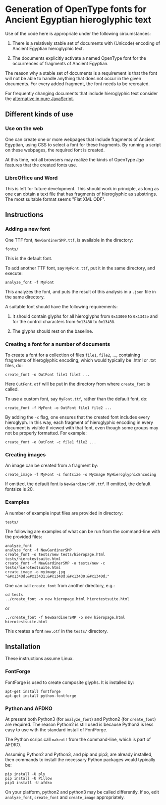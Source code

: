 # Generation of OpenType fonts for Ancient Egyptian hieroglyphic text

Use of the code here is appropriate under the following circumstances:

1. There is a relatively stable set of documents with (Unicode) encoding of Ancient
Egyptian hieroglyphic text.

2. The documents explicitly activate a named OpenType font for the
occurrences of fragments of Ancient Egyptian.

The reason why a stable set of documents is a requirement is that the font
will not be able to handle anything that does not occur in the given documents. 
For every added fragment, the font needs to be recreated.

For frequently changing documents that include hieroglyphic text consider the
[alternative in pure JavaScript](https://github.com/nederhof/resjs).

## Different kinds of use

### Use on the web

One can create one or more webpages that include fragments of Ancient Egyptian, using CSS
to select a font for these fragments. By running a script on these webpages,
the required font is created.

At this time, not all browsers may realize the kinds of OpenType *liga* features 
that the created fonts use. 

### LibreOffice and Word

This is left for future development. This should work in principle,
as long as one can obtain a text file that has fragments of hieroglyphic as substrings.
The most suitable format seems "Flat XML ODF".

## Instructions

### Adding a new font

One TTF font, `NewGardinerSMP.ttf`, is available in the directory:

```
fonts/
```

This is the default font.

To add another TTF font, say `MyFont.ttf`, put it in the same directory,
and execute:

```
analyze_font -f MyFont
```

This analyzes the font, and puts the result of this analysis in a `.json` file
in the same directory.

A suitable font should have the following requirements:

1. It should contain glyphs for all hieroglyphs from `0x13000` to `0x1342e` and
for the control characters from `0x13430` to `0x13438`.

2. The glyphs should rest on the baseline.

### Creating a font for a number of documents

To create a font for a collection of files `file1`, `file2`, ..., containing fragments of
hieroglyphic encoding, which would typically be .html or .txt files, do:


```
create_font -o OutFont file1 file2 ...
```

Here `OutFont.otf` will be put in the directory from where `create_font` is
called.

To use a custom font, say `MyFont.ttf`, rather than the default font, do:

```
create_font -f MyFont -o OutFont file1 file2 ...
```

By adding the `-c` flag, one ensures that the created font includes every
hieroglyph. In this way, each fragment of hieroglyphic encoding in every document 
is visible if viewed with that font, even though some groups may not be properly formatted.
For example:

```
create_font -o OutFont -c file1 file2 ...
```

### Creating images

An image can be created from a fragment by:

```
create_image -f MyFont -s fontsize -o MyImage MyHieroglyphicEncoding
```

If omitted, the default font is `NewGardinerSMP.ttf`.
If omitted, the default fontsize is 20. 

### Examples

A number of example input files are provided in directory:

```
tests/
```

The following are examples of what can be run from the command-line with the
provided files:

```
analyze_font
analyze_font -f NewGardinerSMP
create_font -o tests/new tests/hieropage.html tests/hierotestsuite.html
create_font -f NewGardinerSMP -o tests/new -c tests/hierotestsuite.html
create_image -o myimage.jpg "&#x1340d;&#x13431;&#x1340d;&#x13430;&#x1340d;"
```

One can call `create_font` from another directory, e.g.:

```
cd tests
../create_font -o new hieropage.html hierotestsuite.html
```

or

```
../create_font -f NewGardinerSMP -o new hieropage.html hierotestsuite.html
```

This creates a font `new.otf` in the `tests/` directory.

## Installation

These instructions assume Linux.

### FontForge

FontForge is used to create composite glyphs. It is installed by:

```
apt-get install fontforge
apt-get install python-fontforge
```

### Python and AFDKO

At present both Python3 (for `analyze_font`) and Python2 (for `create_font`)
are required. 
The reason Python2 is still used is because Python3 is less easy to use
with the standard install of FontForge.

The Python scrips call `makeotf` from the command-line, which is part of AFDKO.

Assuming Python2 and Python3, and pip and pip3, are already installed,
then commands to install the necessary Python packages would typically be:

```
pip install -U ply
pip install -U Pillow
pip3 install -U afdko
```

On your platform, python2 and python3 may be called differently. If so, edit
`analyze_font`, `create_font` and `create_image` appropriately.

